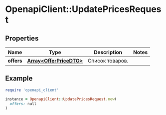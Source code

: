 # OpenapiClient::UpdatePricesRequest

## Properties

| Name | Type | Description | Notes |
| ---- | ---- | ----------- | ----- |
| **offers** | [**Array&lt;OfferPriceDTO&gt;**](OfferPriceDTO.md) | Список товаров. |  |

## Example

```ruby
require 'openapi_client'

instance = OpenapiClient::UpdatePricesRequest.new(
  offers: null
)
```

